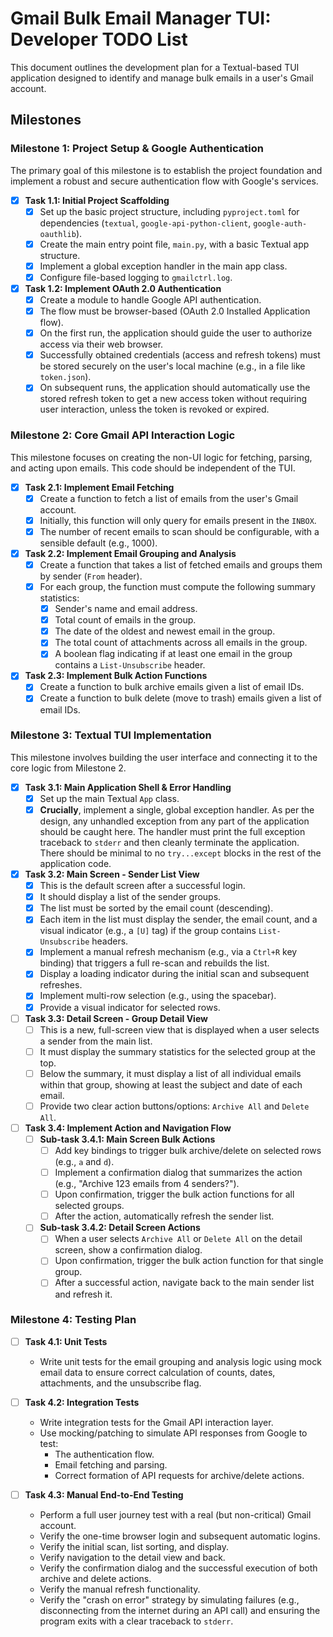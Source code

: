 # Gmail Bulk Email Manager TUI: Developer TODO List

This document outlines the development plan for a Textual-based TUI application designed to identify and manage bulk emails in a user's Gmail account.

## Milestones

### Milestone 1: Project Setup & Google Authentication

The primary goal of this milestone is to establish the project foundation and implement a robust and secure authentication flow with Google's services.

-   [x] **Task 1.1: Initial Project Scaffolding**
    -   [x] Set up the basic project structure, including `pyproject.toml` for dependencies (`textual`, `google-api-python-client`, `google-auth-oauthlib`).
    -   [x] Create the main entry point file, `main.py`, with a basic Textual app structure.
    -   [x] Implement a global exception handler in the main app class.
    -   [x] Configure file-based logging to `gmailctrl.log`.

-   [x] **Task 1.2: Implement OAuth 2.0 Authentication**
    -   [x] Create a module to handle Google API authentication.
    -   [x] The flow must be browser-based (OAuth 2.0 Installed Application flow).
    -   [x] On the first run, the application should guide the user to authorize access via their web browser.
    -   [x] Successfully obtained credentials (access and refresh tokens) must be stored securely on the user's local machine (e.g., in a file like `token.json`).
    -   [x] On subsequent runs, the application should automatically use the stored refresh token to get a new access token without requiring user interaction, unless the token is revoked or expired.

### Milestone 2: Core Gmail API Interaction Logic

This milestone focuses on creating the non-UI logic for fetching, parsing, and acting upon emails. This code should be independent of the TUI.

-   [x] **Task 2.1: Implement Email Fetching**
    -   [x] Create a function to fetch a list of emails from the user's Gmail account.
    -   [x] Initially, this function will only query for emails present in the `INBOX`.
    -   [x] The number of recent emails to scan should be configurable, with a sensible default (e.g., 1000).

-   [x] **Task 2.2: Implement Email Grouping and Analysis**
    -   [x] Create a function that takes a list of fetched emails and groups them by sender (`From` header).
    -   [x] For each group, the function must compute the following summary statistics:
        -   [x] Sender's name and email address.
        -   [x] Total count of emails in the group.
        -   [x] The date of the oldest and newest email in the group.
        -   [x] The total count of attachments across all emails in the group.
        -   [x] A boolean flag indicating if at least one email in the group contains a `List-Unsubscribe` header.

-   [x] **Task 2.3: Implement Bulk Action Functions**
    -   [x] Create a function to bulk archive emails given a list of email IDs.
    -   [x] Create a function to bulk delete (move to trash) emails given a list of email IDs.

### Milestone 3: Textual TUI Implementation

This milestone involves building the user interface and connecting it to the core logic from Milestone 2.

-   [x] **Task 3.1: Main Application Shell & Error Handling**
    -   [x] Set up the main Textual `App` class.
    -   [x] **Crucially**, implement a single, global exception handler. As per the design, any unhandled exception from any part of the application should be caught here. The handler must print the full exception traceback to `stderr` and then cleanly terminate the application. There should be minimal to no `try...except` blocks in the rest of the application code.

-   [x] **Task 3.2: Main Screen - Sender List View**
    -   [x] This is the default screen after a successful login.
    -   [x] It should display a list of the sender groups.
    -   [x] The list must be sorted by the email count (descending).
    -   [x] Each item in the list must display the sender, the email count, and a visual indicator (e.g., a `[U]` tag) if the group contains `List-Unsubscribe` headers.
    -   [x] Implement a manual refresh mechanism (e.g., via a `Ctrl+R` key binding) that triggers a full re-scan and rebuilds the list.
    -   [x] Display a loading indicator during the initial scan and subsequent refreshes.
    -   [x] Implement multi-row selection (e.g., using the spacebar).
    -   [x] Provide a visual indicator for selected rows.

-   [ ] **Task 3.3: Detail Screen - Group Detail View**
    -   [ ] This is a new, full-screen view that is displayed when a user selects a sender from the main list.
    -   [ ] It must display the summary statistics for the selected group at the top.
    -   [ ] Below the summary, it must display a list of all individual emails within that group, showing at least the subject and date of each email.
    -   [ ] Provide two clear action buttons/options: `Archive All` and `Delete All`.

-   [ ] **Task 3.4: Implement Action and Navigation Flow**
    -   [ ] **Sub-task 3.4.1: Main Screen Bulk Actions**
        -   [ ] Add key bindings to trigger bulk archive/delete on selected rows (e.g., `a` and `d`).
        -   [ ] Implement a confirmation dialog that summarizes the action (e.g., "Archive 123 emails from 4 senders?").
        -   [ ] Upon confirmation, trigger the bulk action functions for all selected groups.
        -   [ ] After the action, automatically refresh the sender list.
    -   [ ] **Sub-task 3.4.2: Detail Screen Actions**
        -   [ ] When a user selects `Archive All` or `Delete All` on the detail screen, show a confirmation dialog.
        -   [ ] Upon confirmation, trigger the bulk action function for that single group.
        -   [ ] After a successful action, navigate back to the main sender list and refresh it.

### Milestone 4: Testing Plan

-   [ ] **Task 4.1: Unit Tests**
    -   Write unit tests for the email grouping and analysis logic using mock email data to ensure correct calculation of counts, dates, attachments, and the unsubscribe flag.

-   [ ] **Task 4.2: Integration Tests**
    -   Write integration tests for the Gmail API interaction layer.
    -   Use mocking/patching to simulate API responses from Google to test:
        -   The authentication flow.
        -   Email fetching and parsing.
        -   Correct formation of API requests for archive/delete actions.

-   [ ] **Task 4.3: Manual End-to-End Testing**
    -   Perform a full user journey test with a real (but non-critical) Gmail account.
    -   Verify the one-time browser login and subsequent automatic logins.
    -   Verify the initial scan, list sorting, and display.
    -   Verify navigation to the detail view and back.
    -   Verify the confirmation dialog and the successful execution of both archive and delete actions.
    -   Verify the manual refresh functionality.
    -   Verify the "crash on error" strategy by simulating failures (e.g., disconnecting from the internet during an API call) and ensuring the program exits with a clear traceback to `stderr`.
